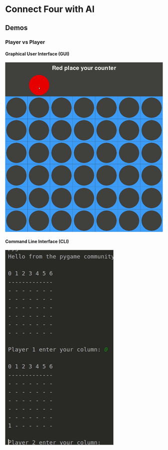 # Connect Four with AI

## Demos
### Player vs Player
#### Graphical User Interface (GUI)
![](player_vs_player_gui_demo.gif)

#### Command Line Interface (CLI)
![](player_vs_player_cli_demo.gif)
